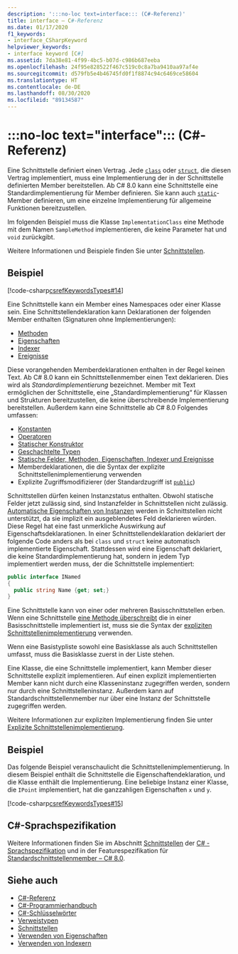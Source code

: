 ```yaml
---
description: ':::no-loc text=interface::: (C#-Referenz)'
title: interface – C#-Referenz
ms.date: 01/17/2020
f1_keywords:
- interface_CSharpKeyword
helpviewer_keywords:
- interface keyword [C#]
ms.assetid: 7da38e81-4f99-4bc5-b07d-c986b687eeba
ms.openlocfilehash: 24f95e828522f467c519c0c8a7ba9410aa97af4e
ms.sourcegitcommit: d579fb5e4b46745fd0f1f8874c94c6469ce58604
ms.translationtype: HT
ms.contentlocale: de-DE
ms.lasthandoff: 08/30/2020
ms.locfileid: "89134587"
---
```

# <a name="no-loc-textinterface-c-reference"></a>:::no-loc text="interface"::: (C#-Referenz)

Eine Schnittstelle definiert einen Vertrag. Jede [`class`](class.md) oder [`struct`](../builtin-types/struct.md), die diesen Vertrag implementiert, muss eine Implementierung der in der Schnittstelle definierten Member bereitstellen. Ab C# 8.0 kann eine Schnittstelle eine Standardimplementierung für Member definieren. Sie kann auch [`static`](static.md)-Member definieren, um eine einzelne Implementierung für allgemeine Funktionen bereitzustellen.

Im folgenden Beispiel muss die Klasse `ImplementationClass` eine Methode mit dem Namen `SampleMethod` implementieren, die keine Parameter hat und `void` zurückgibt.

Weitere Informationen und Beispiele finden Sie unter [Schnittstellen](../../programming-guide/interfaces/index.md).

## <a name="example"></a>Beispiel

[!code-csharp[csrefKeywordsTypes#14](~/samples/snippets/csharp/VS_Snippets_VBCSharp/csrefKeywordsTypes/CS/keywordsTypes.cs#14)]

Eine Schnittstelle kann ein Member eines Namespaces oder einer Klasse sein. Eine Schnittstellendeklaration kann Deklarationen der folgenden Member enthalten (Signaturen ohne Implementierungen):

- [Methoden](../../programming-guide/classes-and-structs/methods.md)
- [Eigenschaften](../../programming-guide/classes-and-structs/using-properties.md)
- [Indexer](../../programming-guide/indexers/using-indexers.md)
- [Ereignisse](event.md)

Diese vorangehenden Memberdeklarationen enthalten in der Regel keinen Text. Ab C# 8.0 kann ein Schnittstellenmember einen Text deklarieren. Dies wird als *Standardimplementierung* bezeichnet. Member mit Text ermöglichen der Schnittstelle, eine „Standardimplementierung“ für Klassen und Strukturen bereitzustellen, die keine überschreibende Implementierung bereitstellen. Außerdem kann eine Schnittstelle ab C# 8.0 Folgendes umfassen:

- [Konstanten](const.md)
- [Operatoren](../operators/operator-overloading.md)
- [Statischer Konstruktor](../../programming-guide/classes-and-structs/constructors.md#static-constructors)
- [Geschachtelte Typen](../../programming-guide/classes-and-structs/nested-types.md)
- [Statische Felder, Methoden, Eigenschaften, Indexer und Ereignisse](static.md)
- Memberdeklarationen, die die Syntax der explizite Schnittstellenimplementierung verwenden
- Explizite Zugriffsmodifizierer (der Standardzugriff ist [`public`](access-modifiers.md))

Schnittstellen dürfen keinen Instanzstatus enthalten. Obwohl statische Felder jetzt zulässig sind, sind Instanzfelder in Schnittstellen nicht zulässig. [Automatische Eigenschaften von Instanzen](../../programming-guide/classes-and-structs/auto-implemented-properties.md) werden in Schnittstellen nicht unterstützt, da sie implizit ein ausgeblendetes Feld deklarieren würden. Diese Regel hat eine fast unmerkliche Auswirkung auf Eigenschaftsdeklarationen. In einer Schnittstellendeklaration deklariert der folgende Code anders als bei `class` und `struct` keine automatisch implementierte Eigenschaft. Stattdessen wird eine Eigenschaft deklariert, die keine Standardimplementierung hat, sondern in jedem Typ implementiert werden muss, der die Schnittstelle implementiert:

```csharp
public interface INamed
{
  public string Name {get; set;}
}
```

Eine Schnittstelle kann von einer oder mehreren Basisschnittstellen erben. Wenn eine Schnittstelle [eine Methode überschreibt](override.md) die in einer Basisschnittstelle implementiert ist, muss sie die Syntax der [expliziten Schnittstellenimplementierung](../../programming-guide/interfaces/explicit-interface-implementation.md) verwenden.

Wenn eine Basistypliste sowohl eine Basisklasse als auch Schnittstellen umfasst, muss die Basisklasse zuerst in der Liste stehen.

Eine Klasse, die eine Schnittstelle implementiert, kann Member dieser Schnittstelle explizit implementieren. Auf einen explizit implementierten Member kann nicht durch eine Klasseninstanz zugegriffen werden, sondern nur durch eine Schnittstelleninstanz. Außerdem kann auf Standardschnittstellenmember nur über eine Instanz der Schnittstelle zugegriffen werden.

Weitere Informationen zur expliziten Implementierung finden Sie unter [Explizite Schnittstellenimplementierung](../../programming-guide/interfaces/explicit-interface-implementation.md).

## <a name="example"></a>Beispiel

Das folgende Beispiel veranschaulicht die Schnittstellenimplementierung. In diesem Beispiel enthält die Schnittstelle die Eigenschaftendeklaration, und die Klasse enthält die Implementierung. Eine beliebige Instanz einer Klasse, die `IPoint` implementiert, hat die ganzzahligen Eigenschaften `x` und `y`.

[!code-csharp[csrefKeywordsTypes#15](~/samples/snippets/csharp/VS_Snippets_VBCSharp/csrefKeywordsTypes/CS/keywordsTypes.cs#15)]

## <a name="c-language-specification"></a>C#-Sprachspezifikation

Weitere Informationen finden Sie im Abschnitt [Schnittstellen](~/_csharplang/spec/interfaces.md) der [C# -Sprachspezifikation](~/_csharplang/spec/introduction.md) und in der Featurespezifikation für [Standardschnittstellenmember – C# 8.0](~/_csharplang/proposals/csharp-8.0/default-interface-methods.md).

## <a name="see-also"></a>Siehe auch

- [C#-Referenz](../index.md)
- [C#-Programmierhandbuch](../../programming-guide/index.md)
- [C#-Schlüsselwörter](index.md)
- [Verweistypen](reference-types.md)
- [Schnittstellen](../../programming-guide/interfaces/index.md)
- [Verwenden von Eigenschaften](../../programming-guide/classes-and-structs/using-properties.md)
- [Verwenden von Indexern](../../programming-guide/indexers/using-indexers.md)
